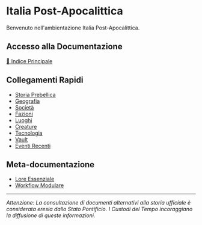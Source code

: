 # Italia Post-Apocalittica

Benvenuto nell'ambientazione Italia Post-Apocalittica.

## Accesso alla Documentazione

[📖 Indice Principale](01-Indice/01.0-indice-principale)

## Collegamenti Rapidi

- [Storia Prebellica](02-Storia/02.0-situazione-prebellica-panoramica)
- [Geografia](03-Geografia/03.0-geografia-panoramica)
- [Società](04-Societa/04.0-società-panoramica)
- [Fazioni](05-Fazioni/05.0-fazioni-panoramica)
- [Luoghi](06-Luoghi/06.0-luoghi-panoramica)
- [Creature](07-Creature/07.0-creature-panoramica)
- [Tecnologia](08-Tecnologia/08.0-tecnologia-panoramica)
- [Vault](09-Vault/09.0-vault-panoramica)
- [Eventi Recenti](10-Eventi/10.0-eventi-recenti-panoramica)

## Meta-documentazione

- [Lore Essenziale](00-Meta/00.7.0-lore-essenziale)
- [Workflow Modulare](00-Meta/00.4-workflow-modulare)

---

*Attenzione: La consultazione di documenti alternativi alla storia ufficiale è considerata eresia dallo Stato Pontificio. I Custodi del Tempo incoraggiano la diffusione di queste informazioni.*
